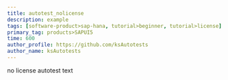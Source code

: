 ```yaml
---
title: autotest_nolicense
description: example
tags: [software-product>sap-hana, tutorial>beginner, tutorial>license]
primary_tag: products>SAPUI5
time: 600
author_profile: https://github.com/ksAutotests
author_name: ksAutotests
---
```

no license autotest text